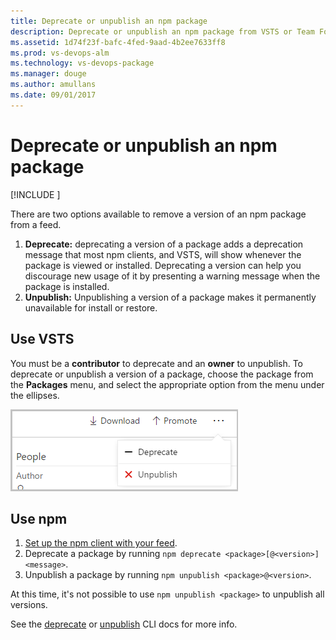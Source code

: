 ```yaml
---
title: Deprecate or unpublish an npm package
description: Deprecate or unpublish an npm package from VSTS or Team Foundation Server to discourage or prevent its usage 
ms.assetid: 1d74f23f-bafc-4fed-9aad-4b2ee7633ff8
ms.prod: vs-devops-alm
ms.technology: vs-devops-package
ms.manager: douge
ms.author: amullans
ms.date: 09/01/2017
---
```


# Deprecate or unpublish an npm package

[!INCLUDE [](../_shared/availability-npm.md)]

There are two options available to remove a version of an npm package from a feed.

1. **Deprecate:** deprecating a version of a package adds a deprecation message that most npm clients, and VSTS, will show whenever the package is viewed or installed. 
Deprecating a version can help you discourage new usage of it by presenting a warning message when the package is installed.
2. **Unpublish:** Unpublishing a version of a package makes it permanently unavailable for install or restore.

## Use VSTS

You must be a **contributor** to deprecate and an **owner** to unpublish.
To deprecate or unpublish a version of a package, choose the package from the **Packages** menu, and select the appropriate option from the menu under the ellipses. 

![Deprecate and unpublish buttons](_img/deprecate-and-unpublish.png)

## Use npm
1. [Set up the npm client with your feed](npmrc.md).
2. Deprecate a package by running `npm deprecate <package>[@<version>] <message>`.
3. Unpublish a package by running `npm unpublish <package>@<version>`. 

At this time, it's not possible to use `npm unpublish <package>` to unpublish all versions.

See the [deprecate](https://docs.npmjs.com/cli/deprecate) or [unpublish](https://docs.npmjs.com/cli/unpublish) CLI docs for more info.

